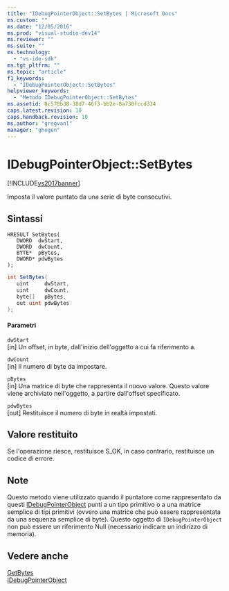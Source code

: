 ```yaml
---
title: "IDebugPointerObject::SetBytes | Microsoft Docs"
ms.custom: ""
ms.date: "12/05/2016"
ms.prod: "visual-studio-dev14"
ms.reviewer: ""
ms.suite: ""
ms.technology: 
  - "vs-ide-sdk"
ms.tgt_pltfrm: ""
ms.topic: "article"
f1_keywords: 
  - "IDebugPointerObject::SetBytes"
helpviewer_keywords: 
  - "Metodo IDebugPointerObject::SetBytes"
ms.assetid: 8c578b38-38d7-46f3-bb2e-8a730fccd334
caps.latest.revision: 10
caps.handback.revision: 10
ms.author: "gregvanl"
manager: "ghogen"
---
```

# IDebugPointerObject::SetBytes
[!INCLUDE[vs2017banner](../../../code-quality/includes/vs2017banner.md)]

Imposta il valore puntato da una serie di byte consecutivi.  
  
## Sintassi  
  
```cpp#  
HRESULT SetBytes(   
   DWORD  dwStart,  
   DWORD  dwCount,  
   BYTE*  pBytes,  
   DWORD* pdwBytes  
);  
```  
  
```c#  
int SetBytes(  
   uint     dwStart,   
   uint     dwCount,   
   byte[]   pBytes,   
   out uint pdwBytes  
);  
```  
  
#### Parametri  
 `dwStart`  
 \[in\]  Un offset, in byte, dall'inizio dell'oggetto a cui fa riferimento a.  
  
 `dwCount`  
 \[in\]  Il numero di byte da impostare.  
  
 `pBytes`  
 \[in\]  Una matrice di byte che rappresenta il nuovo valore.  Questo valore viene archiviato nell'oggetto, a partire dall'offset specificato.  
  
 `pdwBytes`  
 \[out\]  Restituisce il numero di byte in realtà impostati.  
  
## Valore restituito  
 Se l'operazione riesce, restituisce S\_OK, in caso contrario, restituisce un codice di errore.  
  
## Note  
 Questo metodo viene utilizzato quando il puntatore come rappresentato da questi [IDebugPointerObject](../../../extensibility/debugger/reference/idebugpointerobject.md) punti a un tipo primitivo o a una matrice semplice di tipi primitivi \(ovvero una matrice che può essere rappresentata da una sequenza semplice di byte\).  Questo oggetto di `IDebugPointerObject` non può essere un riferimento Null \(necessario indicare un indirizzo di memoria\).  
  
## Vedere anche  
 [GetBytes](../../../extensibility/debugger/reference/idebugpointerobject-getbytes.md)   
 [IDebugPointerObject](../../../extensibility/debugger/reference/idebugpointerobject.md)